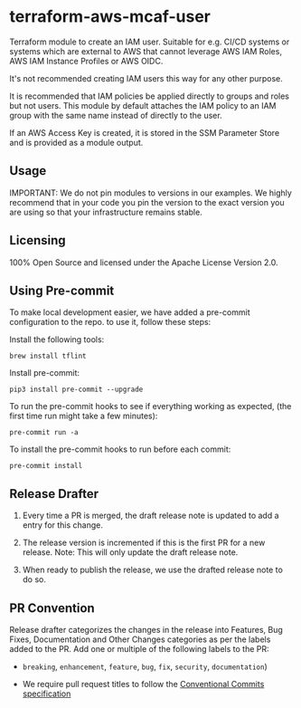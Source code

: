 # terraform-aws-mcaf-user

Terraform module to create an IAM user. Suitable for e.g. CI/CD systems or systems which are external to AWS that cannot leverage AWS IAM Roles, AWS IAM Instance Profiles or AWS OIDC.

It's not recommended creating IAM users this way for any other purpose.

It is recommended that IAM policies be applied directly to groups and roles but not users. This module by default attaches the IAM policy to an IAM group with the same name instead of directly to the user.

If an AWS Access Key is created, it is stored in the SSM Parameter Store and is provided as a module output.

## Usage

IMPORTANT: We do not pin modules to versions in our examples. We highly recommend that in your code you pin the version to the exact version you are using so that your infrastructure remains stable.

## Licensing

100% Open Source and licensed under the Apache License Version 2.0.

<!-- BEGIN_TF_DOCS -->

<!-- END_TF_DOCS -->

## Using Pre-commit

To make local development easier, we have added a pre-commit configuration to the repo. to use it, follow these steps:

Install the following tools:

```brew install tflint```

Install pre-commit:

```pip3 install pre-commit --upgrade```

To run the pre-commit hooks to see if everything working as expected, (the first time run might take a few minutes):

```pre-commit run -a```

To install the pre-commit hooks to run before each commit:

```pre-commit install```

## Release Drafter

1. Every time a PR is merged, the draft release note is updated to add a entry for this change.

2. The release version is incremented if this is the first PR for a new release. Note: This will only update the draft release note.

3. When ready to publish the release, we use the drafted release note to do so.

## PR Convention

Release drafter categorizes the changes in the release into Features, Bug Fixes, Documentation and Other Changes categories as per the labels added to the PR. Add one or multiple of the following labels to the PR:

- `breaking`, `enhancement`, `feature`, `bug`, `fix`, `security`, `documentation`)

- We require pull request titles to follow the [Conventional Commits specification](https://www.conventionalcommits.org/en/v1.0.0/)
